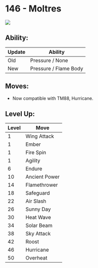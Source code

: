 # 146 - Moltres
![][146]

## Ability:

Update | Ability
---    | ---
Old    | Pressure / None
New    | Pressure / Flame Body

## Moves:

 - Now compatible with TM88, Hurricane.

## Level Up:

Level | Move
---   | ---
  1   | Wing Attack
  1   | Ember
  1   | Fire Spin
  1   | Agility
  6   | Endure
 10   | Ancient Power
 14   | Flamethrower
 18   | Safeguard
 22   | Air Slash
 26   | Sunny Day
 30   | Heat Wave
 34   | Solar Beam
 38   | Sky Attack
 42   | Roost
 46   | Hurricane
 50   | Overheat



[146]: /img/pokemon/146.png

